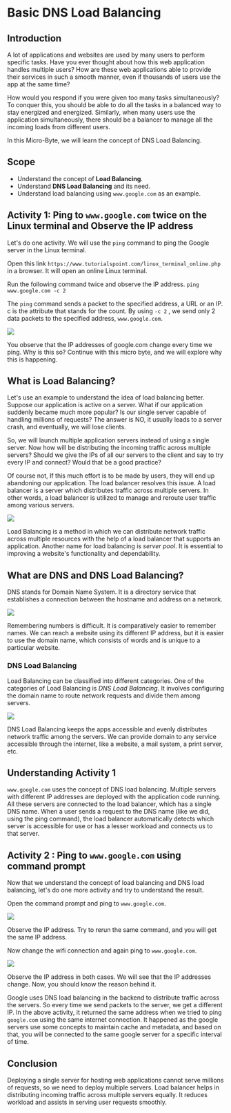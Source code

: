 # Basic DNS Load Balancing
## Introduction

A lot of applications and websites are used by many users to perform specific tasks. Have you ever thought about how this web application handles multiple users? How are these web applications able to provide their services in such a smooth manner, even if thousands of users use the app at the same time?

How would you respond if you were given too many tasks simultaneously? To conquer this, you should be able to do all the tasks in a balanced way to stay energized and energized. Similarly, when many users use the application simultaneously, there should be a balancer to manage all the incoming loads from different users.

In this Micro-Byte, we will learn the concept of DNS Load Balancing.

## Scope
- Understand the concept of **Load Balancing**.
- Understand **DNS Load Balancing** and its need.
- Understand load balancing using `www.google.com` as an example. 

## Activity 1: Ping to `www.google.com` twice on the Linux terminal and Observe the IP address

Let's do one activity. We will use the `ping` command to ping the Google server in the Linux terminal.

Open this link `https://www.tutorialspoint.com/linux_terminal_online.php` in a browser. It will open an online Linux terminal.

Run the following command twice and observe the IP address.
`ping www.google.com -c 2`

The `ping` command sends a packet to the specified address, a URL or an IP.
c is the attribute that stands for the count.
By using `-c 2` , we send only 2 data packets to the specified address, `www.google.com`.

<img src='./images/pic1.JPG'>

You observe that the IP addresses of google.com change every time we ping. Why is this so? Continue with this micro byte, and we will explore why this is happening.

## What is Load Balancing?

Let's use an example to understand the idea of load balancing better. Suppose our application is active on a server. What if our application suddenly became much more popular? Is our single server capable of handling millions of requests?  The answer is NO, it usually leads to a server crash, and eventually, we will lose clients.

So, we will launch multiple application servers instead of using a single server.  Now how will be distributing the incoming traffic across multiple servers? Should we give the IPs of all our servers to the client and say to try every IP and connect? Would that be a good practice?

Of course not, If this much effort is to be made by users, they will end up abandoning our application. The load balancer resolves this issue. A load balancer is a server which distributes traffic across multiple servers. In other words, a load balancer is utilized to manage and reroute user traffic among various servers.

<img src='./images/pic2.JPG'>

Load Balancing is a method in which we can distribute network traffic across multiple resources with the help of a load balancer that supports an application. Another name for load balancing is *server pool*. It is essential to improving a website's functionality and dependability.

## What are DNS and DNS Load Balancing?

DNS stands for Domain Name System. It is a directory service that establishes a connection between the hostname and address on a network.

<img src="./images/pic3.JPG">

Remembering numbers is difficult. It is comparatively easier to remember names. We can reach a website using its different IP address, but it is easier to use the domain name, which consists of words and is unique to a particular website.

### DNS Load Balancing

Load Balancing can be classified into different categories. One of the categories of Load Balancing is *DNS Load Balancing*. It involves configuring the domain name to route network requests and divide them among servers.

<img src="./images/pic4.JPG">

DNS Load Balancing keeps the apps accessible and evenly distributes network traffic among the servers. We can provide domain to any service accessible through the internet, like a website, a mail system, a print server, etc.

## Understanding Activity 1

`www.google.com` uses the concept of DNS load balancing. Multiple servers with different IP addresses are deployed with the application code running. All these servers are connected to the load balancer, which has a single DNS name. When a user sends a request to the DNS name (like we did, using the ping command), the load balancer automatically detects which server is accessible for use or has a lesser workload and connects us to that server.

## Activity 2 : Ping to `www.google.com` using command prompt

Now that we understand the concept of load balancing and DNS load balancing, let's do one more activity and try to understand the result.

Open the command prompt and ping to `www.google.com`.

<img src="./images/pic5.JPG">

Observe the IP address.
Try to rerun the same command, and you will get the same IP address.

Now change the wifi connection and again ping to `www.google.com`.

<img src="./images/pic6.JPG">

Observe the IP address in both cases. We will see that the IP addresses change. Now, you should know the reason behind it.

Google uses DNS load balancing in the backend to distribute traffic across the servers. So every time we send packets to the server, we get a different IP. In the above activity, it returned the same address when we tried to ping `google.com` using the same internet connection. It happened as the google servers use some concepts to maintain cache and metadata, and based on that, you will be connected to the same google server for a specific interval of time.

## Conclusion
Deploying a single server for hosting web applications cannot serve millions of requests, so we need to deploy multiple servers. Load balancer helps in distributing incoming traffic across multiple servers equally. It reduces workload and assists in serving user requests smoothly.